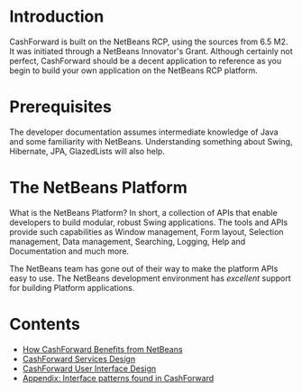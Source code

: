 # Introduction #

CashForward is built on the NetBeans RCP, using the sources from 6.5 M2. It was initiated through a NetBeans Innovator's Grant. Although certainly not perfect, CashForward should be a decent application to reference as you begin to build your own application on the NetBeans RCP platform.


# Prerequisites #

The developer documentation assumes intermediate knowledge of Java and some familiarity with NetBeans. Understanding something about Swing, Hibernate, JPA, GlazedLists will also help.

# The NetBeans Platform #

What is the NetBeans Platform? In short, a collection of APIs that enable developers to build modular, robust Swing applications. The tools and APIs provide such capabilities as Window management, Form layout, Selection management, Data management, Searching, Logging, Help and Documentation and much more.

The NetBeans team has gone out of their way to make the platform APIs easy to use. The NetBeans development environment has _excellent_ support for building Platform applications.

# Contents #

  * [How CashForward Benefits from NetBeans](HowCashForwardUsesTheNetBeansRCP.md)
  * [CashForward Services Design](CashForwardServicesDesign.md)
  * [CashForward User Interface Design](CashForwardClientDesign.md)
  * [Appendix: Interface patterns found in CashForward](CashForwardUIPatterns.md)